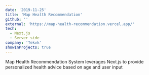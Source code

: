 ```yaml
---
date: '2019-11-25'
title: 'Map Health Recommendation'
github: ''
external: 'https://map-health-recommendation.vercel.app/'
tech:
  - Next.js
  - Server side
company: 'Tekvk'
showInProjects: true
---
```


Map Health Recommendation System leverages Next.js to provide personalized health advice based on age and user input
